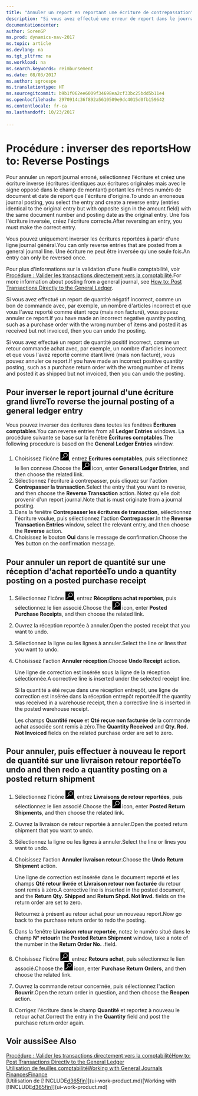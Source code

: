 ```yaml
---
title: "Annuler un report en reportant une écriture de contrepassation"
description: "Si vous avez effectué une erreur de report dans le journal général, vous pouvez utiliser la fonction Inverser la transaction pour annuler le report avec une piste d'audit correcte."
documentationcenter: 
author: SorenGP
ms.prod: dynamics-nav-2017
ms.topic: article
ms.devlang: na
ms.tgt_pltfrm: na
ms.workload: na
ms.search.keywords: reimbursement
ms.date: 08/03/2017
ms.author: sgroespe
ms.translationtype: HT
ms.sourcegitcommit: b9b1f062ee6009f34698ea2cf33bc25bdd5b11e4
ms.openlocfilehash: 2970914c36f892a5610509e9dc4015d0fb159642
ms.contentlocale: fr-ca
ms.lasthandoff: 10/23/2017

---
```

# <a name="how-to-reverse-postings"></a><span data-ttu-id="05a16-103">Procédure : inverser des reports</span><span class="sxs-lookup"><span data-stu-id="05a16-103">How to: Reverse Postings</span></span>
<span data-ttu-id="05a16-104">Pour annuler un report journal erroné, sélectionnez l'écriture et créez une écriture inverse (écritures identiques aux écritures originales mais avec le signe opposé dans le champ de montant) portant les mêmes numéro de document et date de report que l'écriture d'origine.</span><span class="sxs-lookup"><span data-stu-id="05a16-104">To undo an erroneous journal posting, you select the entry and create a reverse entry (entries identical to the original entry but with opposite sign in the amount field) with the same document number and posting date as the original entry.</span></span> <span data-ttu-id="05a16-105">Une fois l'écriture inversée, créez l'écriture correcte.</span><span class="sxs-lookup"><span data-stu-id="05a16-105">After reversing an entry, you must make the correct entry.</span></span>

<span data-ttu-id="05a16-106">Vous pouvez uniquement inverser les écritures reportées à partir d'une ligne journal général.</span><span class="sxs-lookup"><span data-stu-id="05a16-106">You can only reverse entries that are posted from a general journal line.</span></span> <span data-ttu-id="05a16-107">Une écriture ne peut être inversée qu'une seule fois.</span><span class="sxs-lookup"><span data-stu-id="05a16-107">An entry can only be reversed once.</span></span>

<span data-ttu-id="05a16-108">Pour plus d'informations sur la validation d'une feuille comptabilité, voir [Procédure : Valider les transactions directement vers la comptabilité](finance-how-post-transactions-directly.md).</span><span class="sxs-lookup"><span data-stu-id="05a16-108">For more information about posting from a general journal, see [How to: Post Transactions Directly to the General Ledger](finance-how-post-transactions-directly.md).</span></span>

<span data-ttu-id="05a16-109">Si vous avez effectué un report de quantité négatif incorrect, comme un bon de commande avec, par exemple, un nombre d'articles incorrect et que vous l'avez reporté comme étant reçu (mais non facturé), vous pouvez annuler ce report.</span><span class="sxs-lookup"><span data-stu-id="05a16-109">If you have made an incorrect negative quantity posting, such as a purchase order with the wrong number of items and posted it as received but not invoiced, then you can undo the posting.</span></span>

<span data-ttu-id="05a16-110">Si vous avez effectué un report de quantité positif incorrect, comme un retour commande achat avec, par exemple, un nombre d'articles incorrect et que vous l'avez reporté comme étant livré (mais non facturé), vous pouvez annuler ce report.</span><span class="sxs-lookup"><span data-stu-id="05a16-110">If you have made an incorrect positive quantity posting, such as a purchase return order with the wrong number of items and posted it as shipped but not invoiced, then you can undo the posting.</span></span>   

## <a name="to-reverse-the-journal-posting-of-a-general-ledger-entry"></a><span data-ttu-id="05a16-111">Pour inverser le report journal d'une écriture grand livre</span><span class="sxs-lookup"><span data-stu-id="05a16-111">To reverse the journal posting of a general ledger entry</span></span>
<span data-ttu-id="05a16-112">Vous pouvez inverser des écritures dans toutes les fenêtres **Écritures comptables**.</span><span class="sxs-lookup"><span data-stu-id="05a16-112">You can reverse entries from all **Ledger Entries** windows.</span></span> <span data-ttu-id="05a16-113">La procédure suivante se base sur la fenêtre **Écritures comptables**.</span><span class="sxs-lookup"><span data-stu-id="05a16-113">The following procedure is based on the **General Ledger Entries** window.</span></span>
1. <span data-ttu-id="05a16-114">Choisissez l'icône ![Page ou état pour la recherche](media/ui-search/search_small.png "icône Page ou état pour la recherche"), entrez **Ecritures comptables**, puis sélectionnez le lien connexe.</span><span class="sxs-lookup"><span data-stu-id="05a16-114">Choose the ![Search for Page or Report](media/ui-search/search_small.png "Search for Page or Report icon") icon, enter **General Ledger Entries**, and then choose the related link.</span></span>
2. <span data-ttu-id="05a16-115">Sélectionnez l'écriture à contrepasser, puis cliquez sur l'action **Contrepasser la transaction**.</span><span class="sxs-lookup"><span data-stu-id="05a16-115">Select the entry that you want to reverse, and then choose the **Reverse Transaction** action.</span></span> <span data-ttu-id="05a16-116">Notez qu'elle doit provenir d'un report journal.</span><span class="sxs-lookup"><span data-stu-id="05a16-116">Note that is must originate from a journal posting.</span></span>
3. <span data-ttu-id="05a16-117">Dans la fenêtre **Contrepasser les écritures de transaction**, sélectionnez l'écriture voulue, puis sélectionnez l'action **Contrepasser**.</span><span class="sxs-lookup"><span data-stu-id="05a16-117">In the **Reverse Transaction Entries** window, select the relevant entry, and then choose the **Reverse** action.</span></span>
4. <span data-ttu-id="05a16-118">Choisissez le bouton **Oui** dans le message de confirmation.</span><span class="sxs-lookup"><span data-stu-id="05a16-118">Choose the **Yes** button on the confirmation message.</span></span>

## <a name="to-undo-a-quantity-posting-on-a-posted-purchase-receipt"></a><span data-ttu-id="05a16-119">Pour annuler un report de quantité sur une réception d'achat reportée</span><span class="sxs-lookup"><span data-stu-id="05a16-119">To undo a quantity posting on a posted purchase receipt</span></span>  

1.  <span data-ttu-id="05a16-120">Sélectionnez l'icône ![Page ou rapport pour la recherche](media/ui-search/search_small.png "icône Page ou rapport pour la recherche"), entrez **Réceptions achat reportées**, puis sélectionnez le lien associé.</span><span class="sxs-lookup"><span data-stu-id="05a16-120">Choose the ![Search for Page or Report](media/ui-search/search_small.png "Search for Page or Report icon") icon, enter **Posted Purchase Receipts**, and then choose the related link.</span></span>  
2.  <span data-ttu-id="05a16-121">Ouvrez la réception reportée à annuler.</span><span class="sxs-lookup"><span data-stu-id="05a16-121">Open the posted receipt that you want to undo.</span></span>  
3.  <span data-ttu-id="05a16-122">Sélectionnez la ligne ou les lignes à annuler.</span><span class="sxs-lookup"><span data-stu-id="05a16-122">Select the line or lines that you want to undo.</span></span>  
4.  <span data-ttu-id="05a16-123">Choisissez l'action **Annuler réception**.</span><span class="sxs-lookup"><span data-stu-id="05a16-123">Choose **Undo Receipt** action.</span></span>

    <span data-ttu-id="05a16-124">Une ligne de correction est insérée sous la ligne de la réception sélectionnée.</span><span class="sxs-lookup"><span data-stu-id="05a16-124">A corrective line is inserted under the selected receipt line.</span></span>  

    <span data-ttu-id="05a16-125">Si la quantité a été reçue dans une réception entrepôt, une ligne de correction est insérée dans la réception entrepôt reportée.</span><span class="sxs-lookup"><span data-stu-id="05a16-125">If the quantity was received in a warehouse receipt, then a corrective line is inserted in the posted warehouse receipt.</span></span>  

    <span data-ttu-id="05a16-126">Les champs **Quantité reçue** et **Qté reçue non facturée** de la commande achat associée sont remis à zéro.</span><span class="sxs-lookup"><span data-stu-id="05a16-126">The **Quantity Received** and **Qty. Rcd. Not Invoiced** fields on the related purchase order are set to zero.</span></span>

## <a name="to-undo-and-then-redo-a-quantity-posting-on-a-posted-return-shipment"></a><span data-ttu-id="05a16-127">Pour annuler, puis effectuer à nouveau le report de quantité sur une livraison retour reportée</span><span class="sxs-lookup"><span data-stu-id="05a16-127">To undo and then redo a quantity posting on a posted return shipment</span></span>

1.  <span data-ttu-id="05a16-128">Sélectionnez l'icône ![Page ou rapport pour la recherche](media/ui-search/search_small.png "icône Page ou rapport pour la recherche"), entrez **Livraisons de retour reportées**, puis sélectionnez le lien associé.</span><span class="sxs-lookup"><span data-stu-id="05a16-128">Choose the ![Search for Page or Report](media/ui-search/search_small.png "Search for Page or Report icon") icon, enter **Posted Return Shipments**, and then choose the related link.</span></span>  
2.  <span data-ttu-id="05a16-129">Ouvrez la livraison de retour reportée à annuler.</span><span class="sxs-lookup"><span data-stu-id="05a16-129">Open the posted return shipment that you want to undo.</span></span>
3. <span data-ttu-id="05a16-130">Sélectionnez la ligne ou les lignes à annuler.</span><span class="sxs-lookup"><span data-stu-id="05a16-130">Select the line or lines you want to undo.</span></span>  

4.  <span data-ttu-id="05a16-131">Choisissez l'action **Annuler livraison retour**.</span><span class="sxs-lookup"><span data-stu-id="05a16-131">Choose the **Undo Return Shipment** action.</span></span>  

    <span data-ttu-id="05a16-132">Une ligne de correction est insérée dans le document reporté et les champs **Qté retour livrée** et **Livraison retour non facturée** du retour sont remis à zéro.</span><span class="sxs-lookup"><span data-stu-id="05a16-132">A corrective line is inserted in the posted document, and the **Return Qty. Shipped** and **Return Shpd. Not Invd.** fields on the return order are set to zero.</span></span>  

    <span data-ttu-id="05a16-133">Retournez à présent au retour achat pour un nouveau report.</span><span class="sxs-lookup"><span data-stu-id="05a16-133">Now go back to the purchase return order to redo the posting.</span></span>  

5.  <span data-ttu-id="05a16-134">Dans la fenêtre **Livraison retour reportée**, notez le numéro situé dans le champ **N° retour**</span><span class="sxs-lookup"><span data-stu-id="05a16-134">In the **Posted Return Shipment** window, take a note of the number in the **Return Order No.**</span></span> <span data-ttu-id="05a16-135">.</span><span class="sxs-lookup"><span data-stu-id="05a16-135">field.</span></span>  
6.  <span data-ttu-id="05a16-136">Choisissez l'icône ![Page ou rapport pour la recherche](media/ui-search/search_small.png "icône Page ou rapport pour la recherche"), entrez **Retours achat**, puis sélectionnez le lien associé.</span><span class="sxs-lookup"><span data-stu-id="05a16-136">Choose the ![Search for Page or Report](media/ui-search/search_small.png "Search for Page or Report icon") icon, enter **Purchase Return Orders**, and then choose the related link.</span></span>  
7.  <span data-ttu-id="05a16-137">Ouvrez la commande retour concernée, puis sélectionnez l'action **Rouvrir**.</span><span class="sxs-lookup"><span data-stu-id="05a16-137">Open the return order in question, and then choose the **Reopen** action.</span></span>  
8.  <span data-ttu-id="05a16-138">Corrigez l'écriture dans le champ **Quantité** et reportez à nouveau le retour achat.</span><span class="sxs-lookup"><span data-stu-id="05a16-138">Correct the entry in the **Quantity** field and post the purchase return order again.</span></span>  

## <a name="see-also"></a><span data-ttu-id="05a16-139">Voir aussi</span><span class="sxs-lookup"><span data-stu-id="05a16-139">See Also</span></span>
[<span data-ttu-id="05a16-140">Procédure : Valider les transactions directement vers la comptabilité</span><span class="sxs-lookup"><span data-stu-id="05a16-140">How to: Post Transactions Directly to the General Ledger</span></span>](finance-how-post-transactions-directly.md)  
[<span data-ttu-id="05a16-141">Utilisation de feuilles comptabilité</span><span class="sxs-lookup"><span data-stu-id="05a16-141">Working with General Journals</span></span>](ui-work-general-journals.md)  
[<span data-ttu-id="05a16-142">Finances</span><span class="sxs-lookup"><span data-stu-id="05a16-142">Finance</span></span>](finance.md)  
<span data-ttu-id="05a16-143">[Utilisation de [!INCLUDE[d365fin](includes/d365fin_md.md)]](ui-work-product.md)</span><span class="sxs-lookup"><span data-stu-id="05a16-143">[Working with [!INCLUDE[d365fin](includes/d365fin_md.md)]](ui-work-product.md)</span></span>  

